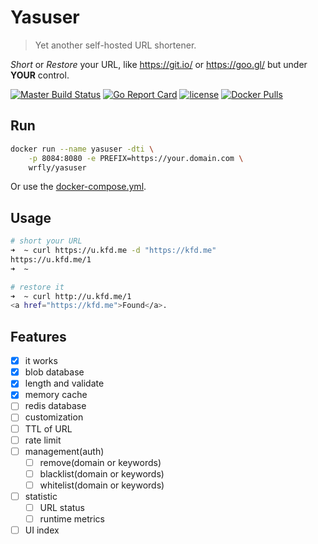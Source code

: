 # Yasuser

> Yet another self-hosted URL shortener.

*Short* or *Restore* your URL, like <https://git.io/> or <https://goo.gl/>
but under **YOUR** control.

[![Master Build Status](https://travis-ci.org/wrfly/yasuser.svg?branch=master)](https://travis-ci.org/wrfly/yasuser)
[![Go Report Card](https://goreportcard.com/badge/github.com/wrfly/yasuser)](https://goreportcard.com/report/github.com/wrfly/yasuser)
[![license](https://img.shields.io/github/license/wrfly/yasuser.svg)](https://github.com/wrfly/yasuser/blob/master/LICENSE)
[![Docker Pulls](https://img.shields.io/docker/pulls/wrfly/yasuser.svg)](https://hub.docker.com/r/wrfly/yasuser/)

## Run

```sh
docker run --name yasuser -dti \
    -p 8084:8080 -e PREFIX=https://your.domain.com \
    wrfly/yasuser
```

Or use the [docker-compose.yml](./docker-compose.yml).

## Usage

```bash
# short your URL
➜  ~ curl https://u.kfd.me -d "https://kfd.me"
https://u.kfd.me/1
➜  ~

# restore it
➜  ~ curl http://u.kfd.me/1
<a href="https://kfd.me">Found</a>.

```

## Features

- [x] it works
- [x] blob database
- [x] length and validate
- [x] memory cache
- [ ] redis database
- [ ] customization
- [ ] TTL of URL
- [ ] rate limit
- [ ] management(auth)
  - [ ] remove(domain or keywords)
  - [ ] blacklist(domain or keywords)
  - [ ] whitelist(domain or keywords)
- [ ] statistic
  - [ ] URL status
  - [ ] runtime metrics
- [ ] UI index
